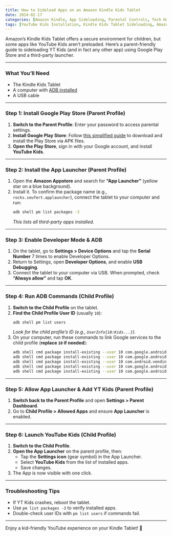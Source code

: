 ```yaml
---
title: How to Sideload Apps on an Amazon Kindle Kids Tablet
date: 2024-02-17
categories: [Amazon Kindle, App Sideloading, Parental Controls, Tech Hacks for Families]
tags: [YouTube Kids Installation, Kindle Kids Tablet Sideloading, Amazon Fire Tablet]
---
```



Amazon’s Kindle Kids Tablet offers a secure environment for children, but some apps like YouTube Kids aren’t preloaded. Here’s a parent-friendly guide to sideloading YT Kids (and in fact any other app) using Google Play Store and a third-party launcher.  

---

### **What You’ll Need**  
- The Kindle Kids Tablet 
- A computer with [ADB installed](https://www.xda-developers.com/install-adb-windows-macos-linux/)  
- A USB cable  

---

### **Step 1: Install Google Play Store (Parent Profile)**  
1. **Switch to the Parent Profile**: Enter your password to access parental settings.  
2. **Install Google Play Store**: Follow [this simplified guide](https://www.androidpolice.com/install-play-store-amazon-fire-tablet/) to download and install the Play Store via APK files.  
3. **Open the Play Store**, sign in with your Google account, and install **YouTube Kids**.  

---

### **Step 2: Install the App Launcher (Parent Profile)**  
1. Open the **Amazon Appstore** and search for **“App Launcher”** (yellow star on a blue background).  
2. Install it. To confirm the package name (e.g., `rocks.seufert.applauncher`), connect the tablet to your computer and run:  
   ```bash  
   adb shell pm list packages -3  
   ```  
   *This lists all third-party apps installed.*  

---

### **Step 3: Enable Developer Mode & ADB**  
1. On the tablet, go to **Settings > Device Options** and tap the **Serial Number** 7 times to enable Developer Options.  
2. Return to Settings, open **Developer Options**, and enable **USB Debugging**.  
3. Connect the tablet to your computer via USB. When prompted, check **“Always allow”** and tap **OK**.  

---

### **Step 4: Run ADB Commands (Child Profile)**  
1. **Switch to the Child Profile** on the tablet.  
2. **Find the Child Profile User ID** (usually `10`):  
   ```bash  
   adb shell pm list users  
   ```  
   *Look for the child profile’s ID (e.g., `UserInfo{10:Kids...}`).*  
3. On your computer, run these commands to link Google services to the child profile (**replace `10` if needed**):  
   ```bash  
   adb shell cmd package install-existing --user 10 com.google.android.apps.youtube.kids  
   adb shell cmd package install-existing --user 10 com.google.android.gms  
   adb shell cmd package install-existing --user 10 com.android.vending  
   adb shell cmd package install-existing --user 10 com.google.android.gsf  
   adb shell cmd package install-existing --user 10 com.google.android.gsf.login  
   ```  

---

### **Step 5: Allow App Launcher & Add YT Kids (Parent Profile)**  
1. **Switch back to the Parent Profile** and open **Settings > Parent Dashboard**.  
2. Go to **Child Profile > Allowed Apps** and ensure **App Launcher** is enabled.  

---

### **Step 6: Launch YouTube Kids (Child Profile)**  
1. **Switch to the Child Profile**.
2. **Open the App Launcher** on the parent profile, then:  
   - Tap the **Settings icon** (gear symbol) in the App Launcher.  
   - Select **YouTube Kids** from the list of installed apps.  
   - Save changes.   
3. The App is now visible with one click.

---

### **Troubleshooting Tips**  
- If YT Kids crashes, reboot the tablet.  
- Use `pm list packages -3` to verify installed apps.  
- Double-check user IDs with `pm list users` if commands fail.  

--- 

Enjoy a kid-friendly YouTube experience on your Kindle Tablet! 🚀

